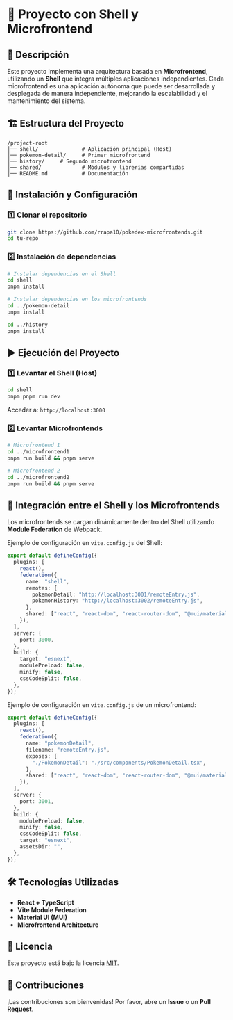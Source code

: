 # 📌 Proyecto con Shell y Microfrontend

## 📖 Descripción

Este proyecto implementa una arquitectura basada en **Microfrontend**, utilizando un **Shell** que integra múltiples aplicaciones independientes. Cada microfrontend es una aplicación autónoma que puede ser desarrollada y desplegada de manera independiente, mejorando la escalabilidad y el mantenimiento del sistema.

## 🏗️ Estructura del Proyecto

```
/project-root
│── shell/              # Aplicación principal (Host)
│── pokemon-detail/     # Primer microfrontend
│── history/     # Segundo microfrontend
│── shared/             # Módulos y librerías compartidas
│── README.md           # Documentación
```

## 🚀 Instalación y Configuración

### 1️⃣ Clonar el repositorio

```sh
git clone https://github.com/rrapa10/pokedex-microfrontends.git
cd tu-repo
```

### 2️⃣ Instalación de dependencias

```sh
# Instalar dependencias en el Shell
cd shell
pnpm install

# Instalar dependencias en los microfrontends
cd ../pokemon-detail
pnpm install

cd ../history
pnpm install
```

## ▶️ Ejecución del Proyecto

### 1️⃣ Levantar el Shell (Host)

```sh
cd shell
pnpm pnpm run dev   
```

Acceder a: `http://localhost:3000`

### 2️⃣ Levantar Microfrontends

```sh
# Microfrontend 1
cd ../microfrontend1
pnpm run build && pnpm serve

# Microfrontend 2
cd ../microfrontend2
pnpm run build && pnpm serve
```

## 🔗 Integración entre el Shell y los Microfrontends

Los microfrontends se cargan dinámicamente dentro del Shell utilizando **Module Federation** de Webpack.

Ejemplo de configuración en `vite.config.js` del Shell:

```ts
export default defineConfig({
  plugins: [
    react(),
    federation({
      name: "shell",
      remotes: {
        pokemonDetail: "http://localhost:3001/remoteEntry.js",
        pokemonHistory: "http://localhost:3002/remoteEntry.js",
      },
      shared: ["react", "react-dom", "react-router-dom", "@mui/material"],
    }),
  ],
  server: {
    port: 3000,
  },
  build: {
    target: "esnext",
    modulePreload: false,
    minify: false,
    cssCodeSplit: false,
  },
});
```

Ejemplo de configuración en `vite.config.js` de un microfrontend:

```ts
export default defineConfig({
  plugins: [
    react(),
    federation({
      name: "pokemonDetail",
      filename: "remoteEntry.js",
      exposes: {
        "./PokemonDetail": "./src/components/PokemonDetail.tsx", 
      },
      shared: ["react", "react-dom", "react-router-dom", "@mui/material"],
    }),
  ],
  server: {
    port: 3001, 
  },
  build: {
    modulePreload: false,
    minify: false,
    cssCodeSplit: false,
    target: "esnext",
    assetsDir: "",
  },
});
```

## 🛠️ Tecnologías Utilizadas

- **React + TypeScript**
- **Vite Module Federation**
- **Material UI (MUI)**
- **Microfrontend Architecture**

## 📜 Licencia

Este proyecto está bajo la licencia [MIT](LICENSE).

## 🤝 Contribuciones

¡Las contribuciones son bienvenidas! Por favor, abre un **Issue** o un **Pull Request**.

